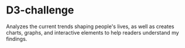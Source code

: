 # D3-challenge
Analyzes the current trends shaping people's lives, as well as creates charts, graphs, and interactive elements to help readers understand my findings.
